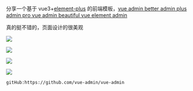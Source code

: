 分享一个基于 vue3+[element-plus](https://zhida.zhihu.com/search?content_id=234253415&content_type=Article&match_order=1&q=element-plus&zhida_source=entity) 的前端模板，[vue admin better admin plus admin pro vue admin beautiful vue element admin](https://link.zhihu.com/?target=https%3A//chu1204505056.gitee.io/admin-plus/%3Fhmsr%3Dzhihu%26hmpl%3D%26hmcu%3D%26hmkw%3D%26hmci%3D%23/index%25EF%25BC%258C%25E5%25B8%258C%25E6%259C%259B%25E5%25B8%25AE%25E5%2588%25B0%25E5%25A4%25A7%25E5%25AE%25B6)

真的挺不错的，页面设计的很美观

![](https://pic3.zhimg.com/80/v2-c4e946fdfafe876bc6f97acc4a507256_1440w.webp)

![](https://picx.zhimg.com/80/v2-2b8f4c4b693665e1d09682f3775dfd33_1440w.webp)

![](https://pic1.zhimg.com/80/v2-28835dea34e86f1bd58e7e71580512dc_1440w.webp)

![](https://pic2.zhimg.com/80/v2-97f1451d290884146db8c4f4f5e2d9a3_1440w.webp)


~~~
gitHub:https://github.com/vue-admin/vue-admin
~~~


